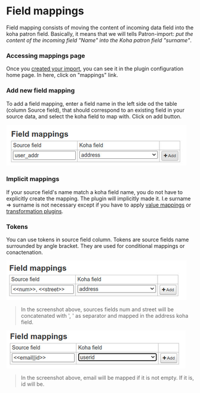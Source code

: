 # Field mappings

Field mapping consists of moving the content of incoming data field into the koha patron field.
Basically, it means that we will tells Patron-import: *put the content of the incoming field "Name" into the Koha patron field "surname"*.

### Accessing mappings page
Once you [created your import](import.md), you can see it in the plugin configuration home page. In here, click on "mappings" link.

### Add new field mapping
To add a field mapping, enter a field name in the left side od the table (column Source field), that should correspond to an existing field in your source data, and select the koha field to map with. Click on add button.

![Field mapping](img/field-mapping.jpg)

### Implicit mappings

If your source field's name match a koha field name, you do not have to explicitly create the mapping. The plugin will implicitly made it.
I.e surname => surname is not necessary except if you have to apply [value mappings](value-mappings.md) or [transformation plugins](transformation-plugins.md).

### Tokens

You can use tokens in source field column. Tokens are source fields name surrounded by angle bracket. They are used for conditional mappings or conactenation.

![Concatenation](img/concat_token.jpg)
> In the screenshot above, sources fields num and street will be concatenated with ', ' as separator and mapped in the address koha field.

![Conditional mapping](img/conditional_token.jpg)
> In the screenshot above, email will be mapped if it is not empty. If it is, id will be.

